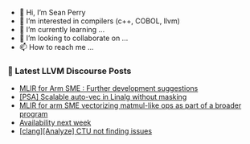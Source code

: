 - 👋 Hi, I’m Sean Perry
- 👀 I’m interested in compilers (c++, COBOL, llvm)
- 🌱 I’m currently learning ...
- 💞️ I’m looking to collaborate on ...
- 📫 How to reach me ...

<!---
s66perry/s66perry is a ✨ special ✨ repository because its `README.md` (this file) appears on your GitHub profile.
You can click the Preview link to take a look at your changes.
--->
### 📕 Latest LLVM Discourse Posts

<!-- DISCOURSE-LLVM:START -->
- [MLIR for Arm SME : Further development suggestions](https://discourse.llvm.org/t/mlir-for-arm-sme-further-development-suggestions/78605#post_1)
- [[PSA] Scalable auto-vec in Linalg without masking](https://discourse.llvm.org/t/psa-scalable-auto-vec-in-linalg-without-masking/78513#post_2)
- [MLIR for arm SME vectorizing matmul-like ops as part of a broader program](https://discourse.llvm.org/t/mlir-for-arm-sme-vectorizing-matmul-like-ops-as-part-of-a-broader-program/78603#post_1)
- [Availability next week](https://discourse.llvm.org/t/availability-next-week/78602#post_1)
- [[clang][Analyze] CTU not finding issues](https://discourse.llvm.org/t/clang-analyze-ctu-not-finding-issues/78520#post_2)
<!-- DISCOURSE-LLVM:END -->
